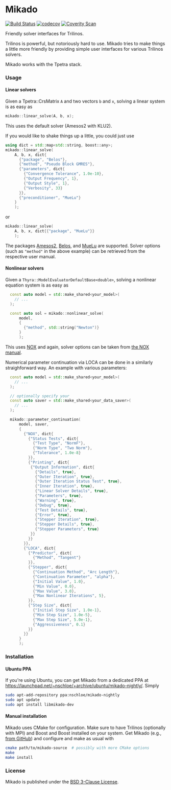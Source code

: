 # Mikado

[![Build Status](https://travis-ci.org/nschloe/mikado.svg?branch=master)](https://travis-ci.org/nschloe/mikado)
[![codecov](https://codecov.io/gh/nschloe/mikado/branch/master/graph/badge.svg)](https://codecov.io/gh/nschloe/mikado)
[![Coverity Scan](https://img.shields.io/coverity/scan/9037.svg?maxAge=2592000)]()

Friendly solver interfaces for Trilinos.

Trilinos is powerful, but notoriously hard to use. Mikado tries to make things
a little more friendly by providing simple user interfaces for various Trilinos
solvers.

Mikado works with the Tpetra stack.

### Usage

#### Linear solvers

Given a Tpetra::CrsMatrix `A` and two vectors `b` and `x`, solving a
linear system is as easy as
```c++
mikado::linear_solve(A, b, x);
```
This uses the default solver (Amesos2 with KLU2).


If you would like to shake things up a little, you could just use
```c++
using dict = std::map<std::string, boost::any>;
mikado::linear_solve(
    A, b, x, dict{
      {"package", "Belos"},
      {"method", "Pseudo Block GMRES"},
      {"parameters", dict{
        {"Convergence Tolerance", 1.0e-10},
        {"Output Frequency", 1},
        {"Output Style", 1},
        {"Verbosity", 33}
      }},
      {"preconditioner", "MueLu"}
    }
    );
```
or
```c++
mikado::linear_solve(
    A, b, x, dict{{"package", "MueLu"}}
    );
```
The packages [Amesos2](https://trilinos.org/packages/amesos2/),
[Belos](https://trilinos.org/packages/belos/), and
[MueLu](https://trilinos.org/packages/muelu/) are supported. Solver options
(such as `"method"` in the above example) can be retrieved from the respective
user manual.

#### Nonlinear solvers

Given a `Thyra::ModelEvaluatorDefaultBase<double>`, solving a nonlinear
equation system is as easy as
```c++
  const auto model = std::make_shared<your_model>(
    // ...
  );

  const auto sol = mikado::nonlinear_solve(
      model,
      {
        {"method", std::string("Newton")}
      }
      );
```
This uses
[NOX](https://trilinos.org/packages/nox-and-loca/) and
again, solver options can be taken from [the NOX
manual](https://trilinos.org/docs/dev/packages/nox/doc/html/parameters.html).

Numerical parameter continuation via LOCA can be done in a similarly
straighforward way. An example with various parameters:
```c++
  const auto model = std::make_shared<your_model>(
    // ...
  );

  // optionally specify your 
  const auto saver = std::make_shared<your_data_saver>(
    // ...
  );

  mikado::parameter_continuation(
      model, saver,
      {
        {"NOX", dict{
          {"Status Tests", dict{
            {"Test Type", "NormF"},
            {"Norm Type", "Two Norm"},
            {"Tolerance", 1.0e-8}
          }},
          {"Printing", dict{
           {"Output Information", dict{
             {"Details", true},
             {"Outer Iteration", true},
             {"Outer Iteration Status Test", true},
             {"Inner Iteration", true},
             {"Linear Solver Details", true},
             {"Parameters", true},
             {"Warning", true},
             {"Debug", true},
             {"Test Details", true},
             {"Error", true},
             {"Stepper Iteration", true},
             {"Stepper Details", true},
             {"Stepper Parameters", true}
           }}
          }}
        }},
        {"LOCA", dict{
          {"Predictor", dict{
            {"Method", "Tangent"}
          }},
          {"Stepper", dict{
            {"Continuation Method", "Arc Length"},
            {"Continuation Parameter", "alpha"},
            {"Initial Value", 1.0},
            {"Min Value", 0.0},
            {"Max Value", 3.0},
            {"Max Nonlinear Iterations", 5},
          }},
          {"Step Size", dict{
            {"Initial Step Size", 1.0e-1},
            {"Min Step Size", 1.0e-5},
            {"Max Step Size", 5.0e-1},
            {"Aggressiveness", 0.1}
          }}
        }}
      }
      );
```

### Installation

#### Ubuntu PPA

If you're using Ubuntu, you can get Mikado from a dedicated PPA at
https://launchpad.net/~nschloe/+archive/ubuntu/mikado-nightly/. Simply
```sh
sudo apt-add-repository ppa:nschloe/mikado-nightly
sudo apt update
sudo apt install libmikado-dev
```

#### Manual installation

Mikado uses CMake for configuration. Make sure to have Trilinos (optionally
with MPI) and Boost and Boost installed on your system. Get Mikado (e.g.,
[from GitHub](https://github.com/nschloe/mikado)) and configure and make as
usual with
```sh
cmake path/to/mikado-source  # possibly with more CMake options
make
make install
```

### License

Mikado is published under the [BSD 3-Clause License](https://opensource.org/licenses/BSD-3-Clause).
